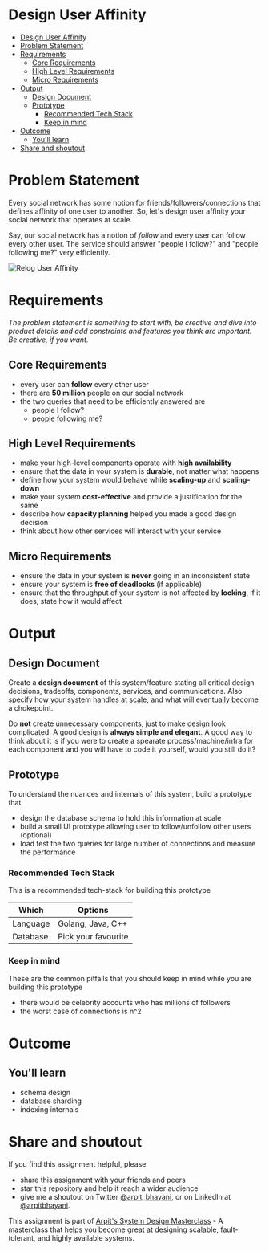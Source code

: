 Design User Affinity
===

<!--ts-->
* [Design User Affinity](#design-user-affinity)
* [Problem Statement](#problem-statement)
* [Requirements](#requirements)
   * [Core Requirements](#core-requirements)
   * [High Level Requirements](#high-level-requirements)
   * [Micro Requirements](#micro-requirements)
* [Output](#output)
   * [Design Document](#design-document)
   * [Prototype](#prototype)
      * [Recommended Tech Stack](#recommended-tech-stack)
      * [Keep in mind](#keep-in-mind)
* [Outcome](#outcome)
   * [You'll learn](#youll-learn)
* [Share and shoutout](#share-and-shoutout)
<!--te-->

# Problem Statement

Every social network has some notion for friends/followers/connections that defines affinity of one user to another. So, let's design user affinity your social network that operates at scale.

Say, our social network has a notion of _follow_ and every user can follow every other user. The service should answer "people I follow?" and "people following me?" very efficiently.

![Relog User Affinity](https://user-images.githubusercontent.com/4745789/139584187-5ae0e08e-16eb-4354-9fa3-fc286a244887.png)

# Requirements

<!--rs-->
*The problem statement is something to start with, be creative and dive into product details and add constraints and features you think are important. Be creative, if you want.*
<!--re-->

## Core Requirements

 - every user can **follow** every other user
 - there are **50 million** people on our social network
 - the two queries that need to be efficiently answered are
    - people I follow?
    - people following me?

##  High Level Requirements
<!--hs-->
- make your high-level components operate with **high availability**
 - ensure that the data in your system is **durable**, not matter what happens
 - define how your system would behave while **scaling-up** and **scaling-down**
 - make your system **cost-effective** and provide a justification for the same
 - describe how **capacity planning** helped you made a good design decision 
 - think about how other services will interact with your service
<!--he-->

##  Micro Requirements
<!--ms-->
- ensure the data in your system is **never** going in an inconsistent state
 - ensure your system is **free of deadlocks** (if applicable)
 - ensure that the throughput of your system is not affected by **locking**, if it does, state how it would affect
<!--me-->

# Output

## Design Document
<!--ds-->
Create a **design document** of this system/feature stating all critical design decisions, tradeoffs, components, services, and communications. Also specify how your system handles at scale, and what will eventually become a chokepoint.

Do **not** create unnecessary components, just to make design look complicated. A good design is **always simple and elegant**. A good way to think about it is if you were to create a spearate process/machine/infra for each component and you will have to code it yourself, would you still do it?
<!--de-->

## Prototype

To understand the nuances and internals of this system, build a prototype that

- design the database schema to hold this information at scale
- build a small UI prototype allowing user to follow/unfollow other users (optional)
- load test the two queries for large number of connections and measure the performance

###  Recommended Tech Stack

This is a recommended tech-stack for building this prototype

|Which|Options|
|-----|-----|
|Language|Golang, Java, C++|
|Database|Pick your favourite|

###  Keep in mind

These are the common pitfalls that you should keep in mind while you are building this prototype

- there would be celebrity accounts who has millions of followers
- the worst case of connections is n^2

# Outcome

##  You'll learn

- schema design
- database sharding
- indexing internals

<!--fs-->
#  Share and shoutout

If you find this assignment helpful, please
 - share this assignment with your friends and peers
 - star this repository and help it reach a wider audience
 - give me a shoutout on Twitter [@arpit_bhayani](https://twitter.com/@arpit_bhayani), or on LinkedIn at [@arpitbhayani](https://www.linkedin.com/in/arpitbhayani/).

This assignment is part of [Arpit's System Design Masterclass](https://arpitbhayani.me/masterclass) - A masterclass that helps you become great at designing scalable, fault-tolerant, and highly available systems.
<!--fe-->